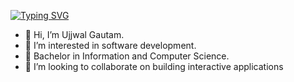 [![Typing SVG](https://readme-typing-svg.demolab.com/?lines=Hello+there!;Welcome+to+my+GitHub+profile;where+passion+meets+code)](https://git.io/typing-svg)

- 👋 Hi, I’m Ujjwal Gautam.
- 👀 I’m interested in software development.
- 🌱 Bachelor in Information and Computer Science.
- 💞️ I’m looking to collaborate on building interactive applications

<!---
ujjwalrg/ujjwalrg is a ✨ special ✨ repository because its `README.md` (this file) appears on your GitHub profile.
You can click the Preview link to take a look at your changes.
--->
